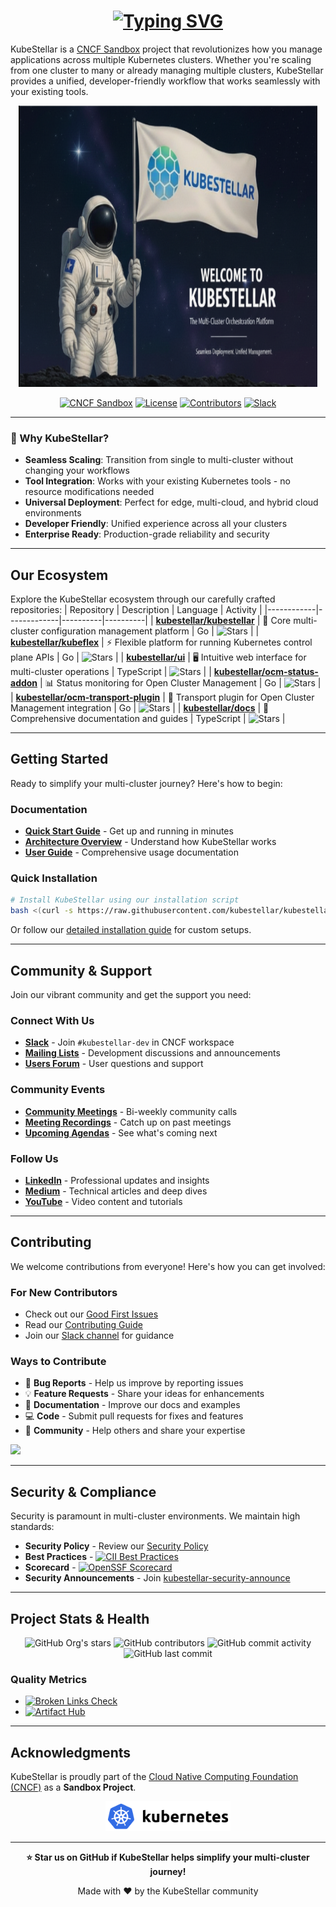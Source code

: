 <div align="center">
  <h1>
    <a href="https://git.io/typing-svg">
      <img src="https://readme-typing-svg.demolab.com?font=Fira+Code&weight=700&size=36&duration=3000&pause=1000&color=2E86AB&center=true&vCenter=true&random=false&width=800&lines=Welcome+to+KubeStellar+Universe!;Multi-Cluster+Made+Simple;CNCF+Sandbox+Project" alt="Typing SVG" />
    </a>
  </h1>
</div>

KubeStellar is a [CNCF Sandbox](https://www.cncf.io/sandbox-projects/) project that revolutionizes how you manage applications across multiple Kubernetes clusters. Whether you're scaling from one cluster to many or already managing multiple clusters, KubeStellar provides a unified, developer-friendly workflow that works seamlessly with your existing tools.

<div align="center">
  <img src="./assets/img/banner.png" alt="KubeStellar Banner" height="450" width="95%">
</div>

<div align="center">

[![CNCF Sandbox](https://img.shields.io/badge/CNCF-Sandbox%20Project-2E86AB?style=for-the-badge&logo=cncf&logoColor=white)](https://www.cncf.io/sandbox-projects/)
[![License](https://img.shields.io/badge/License-Apache%202.0-A23B72?style=for-the-badge&logoColor=white)](./LICENSE)
[![Contributors](https://img.shields.io/github/contributors/kubestellar/kubestellar?style=for-the-badge&color=F18F01&logoColor=white)](https://github.com/kubestellar/kubestellar/graphs/contributors)
[![Slack](https://img.shields.io/badge/Join%20Slack-KubeStellar-C73E1D?style=for-the-badge&logo=slack&logoColor=white)](https://cloud-native.slack.com/archives/C097094RZ3M)

</div>

---

### 🎯 Why KubeStellar?

- **Seamless Scaling**: Transition from single to multi-cluster without changing your workflows
- **Tool Integration**: Works with your existing Kubernetes tools - no resource modifications needed  
- **Universal Deployment**: Perfect for edge, multi-cloud, and hybrid cloud environments
- **Developer Friendly**: Unified experience across all your clusters
- **Enterprise Ready**: Production-grade reliability and security

---

## Our Ecosystem

Explore the KubeStellar ecosystem through our carefully crafted repositories:
| Repository | Description | Language | Activity |
|------------|-------------|----------|----------|
| [**kubestellar/kubestellar**](https://github.com/kubestellar/kubestellar) | 🎯 Core multi-cluster configuration management platform | Go | ![Stars](https://img.shields.io/github/stars/kubestellar/kubestellar?style=social) |
| [**kubestellar/kubeflex**](https://github.com/kubestellar/kubeflex) | ⚡ Flexible platform for running Kubernetes control plane APIs | Go | ![Stars](https://img.shields.io/github/stars/kubestellar/kubeflex?style=social) |
| [**kubestellar/ui**](https://github.com/kubestellar/ui) | 🖥️ Intuitive web interface for multi-cluster operations | TypeScript | ![Stars](https://img.shields.io/github/stars/kubestellar/ui?style=social) |
| [**kubestellar/ocm-status-addon**](https://github.com/kubestellar/ocm-status-addon) | 📊 Status monitoring for Open Cluster Management | Go | ![Stars](https://img.shields.io/github/stars/kubestellar/ocm-status-addon?style=social) |
| [**kubestellar/ocm-transport-plugin**](https://github.com/kubestellar/ocm-transport-plugin) | 🚚 Transport plugin for Open Cluster Management integration | Go | ![Stars](https://img.shields.io/github/stars/kubestellar/ocm-transport-plugin?style=social) |
| [**kubestellar/docs**](https://github.com/kubestellar/docs) | 📖 Comprehensive documentation and guides | TypeScript | ![Stars](https://img.shields.io/github/stars/kubestellar/docs?style=social) |

---

## Getting Started

Ready to simplify your multi-cluster journey? Here's how to begin:

### Documentation
- **[Quick Start Guide](https://docs.kubestellar.io/release-0.28.0/direct/user-guide-intro/)** - Get up and running in minutes
- **[Architecture Overview](https://docs.kubestellar.io/release-0.28.0/direct/architecture/)** - Understand how KubeStellar works
- **[User Guide](https://docs.kubestellar.io/release-0.28.0/direct/user-guide-intro/)** - Comprehensive usage documentation

### Quick Installation

```bash
# Install KubeStellar using our installation script
bash <(curl -s https://raw.githubusercontent.com/kubestellar/kubestellar/refs/tags/v0.28.0/scripts/create-kubestellar-demo-env.sh) --platform kind | bash
```

Or follow our [detailed installation guide](https://docs.kubestellar.io/release-0.28.0/direct/get-started/) for custom setups.

---

## Community & Support

Join our vibrant community and get the support you need:

### Connect With Us
- **[Slack](https://cloud-native.slack.com/archives/C097094RZ3M)** - Join `#kubestellar-dev` in CNCF workspace
- **[Mailing Lists](https://groups.google.com/g/kubestellar-dev)** - Development discussions and announcements
- **[Users Forum](https://groups.google.com/g/kubestellar-users)** - User questions and support

### Community Events
- **[Community Meetings](https://calendar.google.com/calendar/event?action=TEMPLATE&tmeid=MWM4a2loZDZrOWwzZWQzZ29xanZwa3NuMWdfMjAyMzA1MThUMTQwMDAwWiBiM2Q2NWM5MmJlZDdhOTg4NGVmN2ZlOWUzZjZjOGZlZDE2ZjZmYjJmODExZjU3NTBmNTQ3NTY3YTVkZDU4ZmVkQGc&tmsrc=b3d65c92bed7a9884ef7fe9e3f6c8fed16f6fb2f811f5750f547567a5dd58fed%40group.calendar.google.com&scp=ALL)** - Bi-weekly community calls
- **[Meeting Recordings](https://www.youtube.com/@kubestellar)** - Catch up on past meetings
- **[Upcoming Agendas](https://github.com/kubestellar/kubestellar/issues?q=is%3Aissue+is%3Aopen+label%3Acommunity-meeting)** - See what's coming next

### Follow Us
- **[LinkedIn](https://www.linkedin.com/company/kubestellar/posts/?feedView=all)** - Professional updates and insights
- **[Medium](https://medium.com/@kubestellar/list/predefined:e785a0675051:READING_LIST)** - Technical articles and deep dives
- **[YouTube](https://www.youtube.com/@kubestellar)** - Video content and tutorials

---

## Contributing

We welcome contributions from everyone! Here's how you can get involved:

### For New Contributors
- Check out our [Good First Issues](https://github.com/kubestellar/kubestellar/labels/good%20first%20issue)
- Read our [Contributing Guide](https://github.com/kubestellar/kubestellar/blob/main/CONTRIBUTING.md)
- Join our [Slack channel](https://cloud-native.slack.com/archives/C097094RZ3M) for guidance

### Ways to Contribute
- 🐛 **Bug Reports** - Help us improve by reporting issues
- 💡 **Feature Requests** - Share your ideas for enhancements
- 📝 **Documentation** - Improve our docs and examples
- 💻 **Code** - Submit pull requests for fixes and features
- 🎤 **Community** - Help others and share your expertise

[![](https://img.shields.io/badge/first--timers--only-friendly-blue.svg?style=flat-square)](https://www.firsttimersonly.com/)

---

## Security & Compliance

Security is paramount in multi-cluster environments. We maintain high standards:

- **Security Policy** - Review our [Security Policy](./Security.md)
- **Best Practices** - [![CII Best Practices](https://www.bestpractices.dev/projects/8266/badge)](https://www.bestpractices.dev/projects/8266)
- **Scorecard** - [![OpenSSF Scorecard](https://api.scorecard.dev/projects/github.com/kubestellar/kubestellar/badge)](https://scorecard.dev/viewer/?uri=github.com/kubestellar/kubestellar)
- **Security Announcements** - Join [kubestellar-security-announce](https://groups.google.com/u/1/g/kubestellar-security-announce)

---

## Project Stats & Health

<div align="center">

![GitHub Org's stars](https://img.shields.io/github/stars/kubestellar?style=for-the-badge)
![GitHub contributors](https://img.shields.io/github/contributors-anon/kubestellar/kubestellar?style=for-the-badge)
![GitHub commit activity](https://img.shields.io/github/commit-activity/m/kubestellar/kubestellar?style=for-the-badge)
![GitHub last commit](https://img.shields.io/github/last-commit/kubestellar/kubestellar?style=for-the-badge)

</div>

### Quality Metrics
- [![Broken Links Check](https://github.com/kubestellar/kubestellar/actions/workflows/broken-links-crawler.yml/badge.svg)](https://github.com/kubestellar/kubestellar/actions/workflows/broken-links-crawler.yml)
- [![Artifact Hub](https://img.shields.io/endpoint?url=https://artifacthub.io/badge/repository/kubestellar)](https://artifacthub.io/packages/search?repo=kubestellar)

---

## Acknowledgments

KubeStellar is proudly part of the [Cloud Native Computing Foundation (CNCF)](https://www.cncf.io/) as a **Sandbox Project**.

<div align="center">
  <img src="https://raw.githubusercontent.com/cncf/artwork/master/projects/kubernetes/horizontal/color/kubernetes-horizontal-color.png" width="200" alt="CNCF">
</div>

---

<div align="center">

**⭐ Star us on GitHub if KubeStellar helps simplify your multi-cluster journey!**

Made with ❤️ by the KubeStellar community

</div>